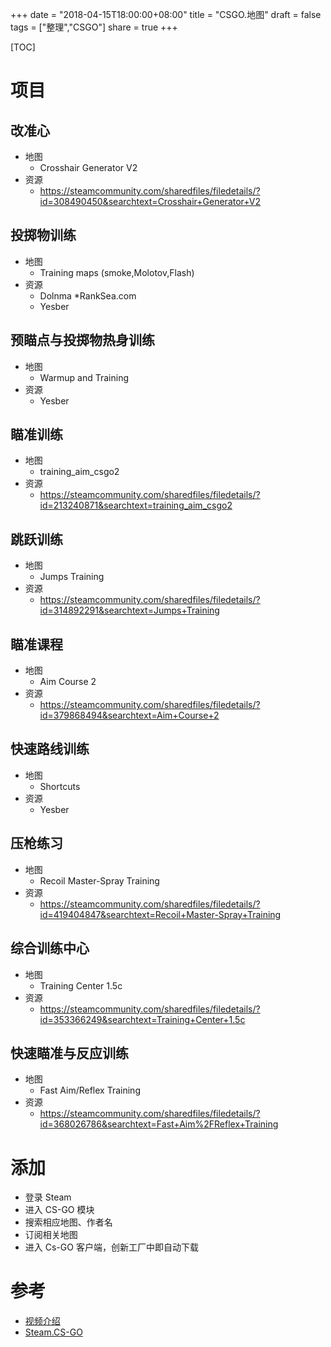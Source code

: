 +++
date = "2018-04-15T18:00:00+08:00"
title = "CSGO.地图"
draft = false
tags = ["整理","CSGO"]
share = true
+++

[TOC]

# 项目
## 改准心
- 地图
     - Crosshair Generator V2
- 资源
     - https://steamcommunity.com/sharedfiles/filedetails/?id=308490450&searchtext=Crosshair+Generator+V2
## 投掷物训练
- 地图
     - Training maps (smoke,Molotov,Flash)
- 资源
     - Dolnma *RankSea.com
     - Yesber
## 预瞄点与投掷物热身训练
- 地图
     - Warmup and Training
- 资源
     - Yesber
## 瞄准训练
- 地图
     - training_aim_csgo2
- 资源
     - https://steamcommunity.com/sharedfiles/filedetails/?id=213240871&searchtext=training_aim_csgo2
## 跳跃训练
- 地图
     - Jumps Training
- 资源
     - https://steamcommunity.com/sharedfiles/filedetails/?id=314892291&searchtext=Jumps+Training
## 瞄准课程
- 地图
     - Aim Course 2
- 资源
     - https://steamcommunity.com/sharedfiles/filedetails/?id=379868494&searchtext=Aim+Course+2
## 快速路线训练
- 地图
     - Shortcuts
- 资源
     - Yesber
## 压枪练习
- 地图
     - Recoil Master-Spray Training
- 资源
     - https://steamcommunity.com/sharedfiles/filedetails/?id=419404847&searchtext=Recoil+Master-Spray+Training
## 综合训练中心
- 地图
     - Training Center 1.5c
- 资源
     - https://steamcommunity.com/sharedfiles/filedetails/?id=353366249&searchtext=Training+Center+1.5c
## 快速瞄准与反应训练
- 地图
     - Fast Aim/Reflex Training
- 资源
     - https://steamcommunity.com/sharedfiles/filedetails/?id=368026786&searchtext=Fast+Aim%2FReflex+Training


# 添加
- 登录 Steam
- 进入 CS-GO 模块
- 搜索相应地图、作者名
- 订阅相关地图
- 进入 Cs-GO 客户端，创新工厂中即自动下载


# 参考
- [视频介绍](https://www.bilibili.com/video/av18461021)
- [Steam.CS-GO](https://steamcommunity.com/app/730/workshop/)